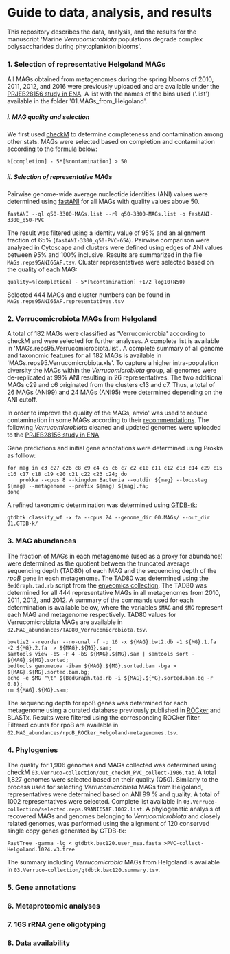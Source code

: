 
# Guide to data, analysis, and results

This repository describes the data, analysis, and the results for the manuscript 'Marine *Verrucomicrobiota* populations degrade complex polysaccharides during phytoplankton blooms'.

### 1. Selection of representative Helgoland MAGs

All MAGs obtained from metagenomes during the spring blooms of 2010, 2011, 2012, and 2016 were previously uploaded and are available under the [PRJEB28156 study in ENA](https://www.ebi.ac.uk/ena/browser/view/PRJEB28156). A list with the names of the bins used ('.list') available in the folder '01.MAGs_from_Helgoland'.

##### i. MAG quality and selection
We first used [checkM](https://github.com/Ecogenomics/CheckM) to determine completeness and contamination among other stats. MAGs were selected based on completion and contamination according to the formula below:
```
%[completion] - 5*[%contamination] > 50
```

##### ii. Selection of representative MAGs
Pairwise genome-wide average nucleotide identities (ANI) values were determined using [fastANI](https://github.com/ParBLiSS/FastANI) for all MAGs with quality values above 50.

```
fastANI --ql q50-3300-MAGs.list --rl q50-3300-MAGs.list -o fastANI-3300_q50-PVC
```
The result was filtered using a identity value of 95% and an alignment fraction of 65% (`fastANI-3300_q50-PVC-65A`). Pairwise comparison were analyzed in Cytoscape and clusters were defined using edges of ANI values between 95% and 100% inclusive. Results are summarized in the file `MAGs.reps95ANI65AF.tsv`. Cluster representatives were selected based on the quality of each MAG:
```
quality=%[completion] - 5*[%contamination] +1/2 log10(N50)
```
Selected 444 MAGs and cluster numbers can be found in `MAGs.reps95ANI65AF.representatives.tsv`

### 2. Verrucomicrobiota MAGs from Helgoland

A total of 182 MAGs were classified as 'Verrucomicrobia' according to checkM and were selected for further analyses. A complete list is available in 'MAGs.reps95.Verrucomicrobiota.list'. A complete summary of all genome and taxonomic features for all 182 MAGs is available in 'MAGs.reps95.Verrucomicrobiota.xls'. To capture a higher intra-population diversity the MAGs within the *Verrucomicrobiota* group, all genomes were de-replicated at 99% ANI resulting in 26 representatives. The two additional MAGs c29 and c6 originated from the clusters c13 and c7. Thus, a total of 26 MAGs (ANI99) and 24 MAGs (ANI95) were determined depending on the ANI cutoff.

In order to improve the quality of the MAGs, anvio' was used to reduce contamination in some MAGs according to their [recommendations](http://merenlab.org/2017/01/03/loki-the-link-archaea-eukaryota/). The following *Verrucomicrobiota* cleaned and updated genomes were uploaded to the [PRJEB28156 study in ENA](https://www.ebi.ac.uk/ena/browser/view/PRJEB28156)

Gene predictions and initial gene annotations were determined using Prokka as folllow:
```
for mag in c3 c27 c26 c8 c9 c4 c5 c6 c7 c2 c10 c11 c12 c13 c14 c29 c15 c16 c17 c18 c19 c20 c21 c22 c23 c24; do
	prokka --cpus 8 --kingdom Bacteria --outdir ${mag} --locustag ${mag} --metagenome --prefix ${mag} ${mag}.fa;
done
```
A refined taxonomic determination was determined using [GTDB-tk](https://github.com/Ecogenomics/GTDBTk):
```
gtdbtk classify_wf -x fa --cpus 24 --genome_dir 00.MAGs/ --out_dir 01.GTDB-k/
```
### 3. MAG abundances

The fraction of MAGs in each metagenome (used as a proxy for abundance) were determined as the quotient between the truncated average sequencing depth (TAD80) of each MAG and the sequencing depth of the *rpoB* gene in each metagenome. The TAD80 was determined using the `BedGraph.tad.rb` script from the [enveomics collection](https://github.com/lmrodriguezr/enveomics).
The TAD80 was determined for all 444 representative MAGs in all metagenomes from 2010, 2011, 2012, and 2012. A summary of the commands used for each determination is available below, where the variables `$MAG` and `$MG` represent each MAG and metagenome respectively. TAD80 values for Verrucomicrobiota MAGs are available in `02.MAG_abundances/TAD80_Verrucomicrobiota.tsv`.

```
bowtie2 --reorder --no-unal -f -p 16 -x ${MAG}.bwt2.db -1 ${MG}.1.fa -2 ${MG}.2.fa  > ${MAG}.${MG}.sam;
samtools view -bS -F 4 -bS ${MAG}.${MG}.sam | samtools sort - ${MAG}.${MG}.sorted;
bedtools genomecov -ibam ${MAG}.${MG}.sorted.bam -bga > ${MAG}.${MG}.sorted.bam.bg;
echo -e $MG "\t" $(BedGraph.tad.rb -i ${MAG}.${MG}.sorted.bam.bg -r 0.8);
rm ${MAG}.${MG}.sam;
```
The sequencing depth for rpoB genes was determined for each metagenome using a curated database previously published in [ROCker](https://github.com/lmrodriguezr/rocker) and BLASTx. Results were filtered using the corresponding ROCker filter. Filtered counts for rpoB are available in `02.MAG_abundances/rpoB_ROCker_Helgoland-metagenomes.tsv`.

### 4. Phylogenies
The quality for 1,906 genomes and MAGs collected was determined using checkM `03.Verruco-collection/out_checkM_PVC_collect-1906.tab`. A total 1,827 genomes were selected based on their quality (Q50). Similarly to the process used for selecting *Verrucomicrobiota* MAGs from Helgoland, representatives were determined based on ANI 99 % and quality. A total of 1002 representatives were selected. Complete list available in `03.Verruco-collection/selected.reps.99ANI65AF.1002.list`.
A phylogenetic analysis of recovered MAGs and genomes belonging to *Verrucomicrobiota* and closely related genomes, was performed using the alignment of 120 conserved single copy genes generated by GTDB-tk:

```
FastTree -gamma -lg < gtdbtk.bac120.user_msa.fasta >PVC-collect-Helgoland.1024.v3.tree
```
The summary including *Verrucomicrobia* MAGs from Helgoland is available in `03.Verruco-collection/gtdbtk.bac120.summary.tsv`.

### 5. Gene annotations
### 6. Metaproteomic analyses
### 7. 16S rRNA gene oligotyping
### 8. Data availability
